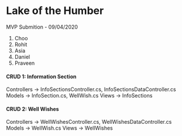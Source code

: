 <h1>Lake of the Humber</h1>

MVP Submition - 09/04/2020

1. Choo 
2. Rohit
3. Asia
4. Daniel
5. Praveen
<h4>CRUD 1: Information Section</h4>
Controllers -> InfoSectionsController.cs, InfoSectionsDataController.cs
Models -> InfoSection.cs, WellWish.cs
Views -> InfoSections
<h4>CRUD 2: Well Wishes</h4>
Controllers -> WellWishesController.cs, WellWishesDataController.cs
Models -> WellWish.cs
Views -> WellWishes
